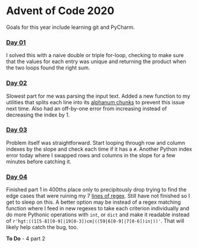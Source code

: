 # Advent of Code 2020

Goals for this year include learning git and PyCharm.
                             
### [Day 01](solutions/day_01.py)
I solved this with a naive double or triple for-loop, checking to make sure that the values for each entry was unique and returning the product when the two loops found the right sum.

### [Day 02](solutions/day_02.py)
Slowest part for me was parsing the input text.  Added a new function to my utilities that splits each line into its [alphanum chunks](https://github.com/stereoabuse/Advent-of-Code-2020/blob/45c0c33d0ede292e2cd8a07e5b360052cb1ad8c8/solutions/utils.py#L52) to prevent this issue next time. Also had an off-by-one error from increasing instead of decreasing the index by 1.

### [Day 03](solutions/day_03.py)
Problem itself was straightforward.  Start looping through row and column indexes by the slope and check each time if it has a `#`.  Another Python index error today where I swapped rows and columns in the slope for a few minutes before catching it.

### [Day 04](solutions/day_04.py)
Finished part 1 in 400ths place only to precipitously drop trying to find the edge cases that were ruining my 7 [lines of regex](https://gist.github.com/stereoabuse/aba0824a3614590c76d21b2749183265).  Still have not finished so I get to sleep on this.  A better option may be instead of a regex matching function where I feed in new regexes to take each criterion individually and do more Pythonic operations with `int`, or `dict` and make it readable instead of `r'hgt:((1[5-8][0-9]|19[0-3])cm|((59|6[0-9]|7[0-6])in|))'`.  That will likely help catch the bug, too. 


**To Do**
    - 4 part 2